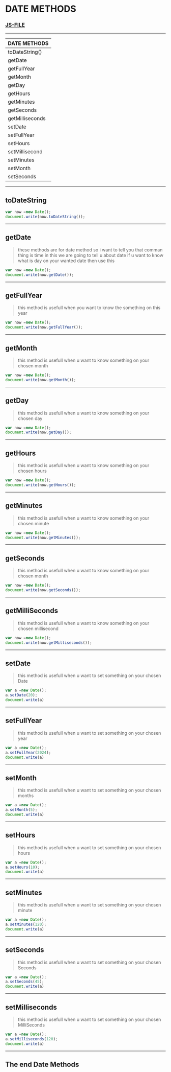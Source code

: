# DATE METHODS
### [JS-FILE](../js/60-Date-methods.js)
---
|DATE METHODS|
|------------|
|toDateString()|
|getDate|
|getFullYear|
|getMonth|
|getDay|
|getHours|
|getMinutes|
|getSeconds|
|getMilliseconds|
|setDate|
|setFullYear|
|setHours|
|setMillisecond|
|setMinutes|
|setMonth|
|setSeconds|
---

## toDateString
>
```javascript
var now =new Date();
document.write(now.toDateString());
```
---

## getDate
>these methods are for date method so i want to tell you that comman thing is time in this we are going to tell u about date if u want to know what is day on your wanted date then use this
```javascript
var now =new Date();
document.write(now.getDate());
```
---
## getFullYear
> this method is usefull when you want to know the something on this year
```javascript
var now =new Date();
document.write(now.getFullYear());
```
---

## getMonth
> this method is usefull when u want to know something on your chosen month
```javascript
var now =new Date();
document.write(now.getMonth());
```
---

## getDay
> this method is usefull when u want to know something on your chosen day
```javascript
var now =new Date();
document.write(now.getDay());
```
---

## getHours
> this method is usefull when u want to know something on your chosen hours
```javascript
var now =new Date();
document.write(now.getHours());
```
---

## getMinutes
> this method is usefull when u want to know something on your chosen minute
```javascript
var now =new Date();
document.write(now.getMinutes());
```
---

## getSeconds
> this method is usefull when u want to know something on your chosen month
```javascript
var now =new Date();
document.write(now.getSeconds());
```
---

## getMilliSeconds
> this method is usefull when u want to know something on your chosen millisecond
```javascript
var now =new Date();
document.write(now.getMilliseconds());
```
---

## setDate
> this method is usefull when u want to set something on your chosen Date
```javascript
var a =new Date();
a.setDate(20);
document.write(a)
```
---

## setFullYear
> this method is usefull when u want to set something on your chosen year
```javascript
var a =new Date();
a.setFullYear(2024);
document.write(a)
```
---

## setMonth
> this method is usefull when u want to set something on your chosen months
```javascript
var a =new Date();
a.setMonth(5);
document.write(a)
```
---

## setHours
> this method is usefull when u want to set something on your chosen hours
```javascript
var a =new Date();
a.setHours(10);
document.write(a)
```
---

## setMinutes
> this method is usefull when u want to set something on your chosen minute
```javascript
var a =new Date();
a.setMinutes(120);
document.write(a)
```
---

## setSeconds
> this method is usefull when u want to set something on your chosen Seconds
```javascript
var a =new Date();
a.setSeconds(45);
document.write(a)
```
---

## setMilliseconds
> this method is usefull when u want to set something on your chosen MilliSeconds
```javascript
var a =new Date();
a.setMilliseconds(120);
document.write(a)
```
---

## The end Date Methods